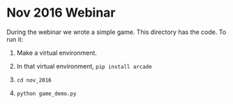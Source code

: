# Nov 2016 Webinar

During the webinar we wrote a simple game. This directory has 
the code. To run it:

1. Make a virtual environment.

2. In that virtual environment, ``pip install arcade``

3. ``cd nov_2016``

4. ``python game_demo.py``